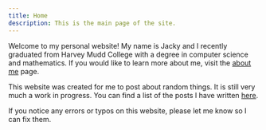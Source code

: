 ```yaml
---
title: Home
description: This is the main page of the site.
---
```


Welcome to my personal website! My name is Jacky and I recently graduated from
Harvey Mudd College with a degree in computer science and mathematics. If you
would like to learn more about me, visit the [about me](/about/about-me) page.

This website was created for me to post about random things. It is still very
much a work in progress. You can find a list of the posts I have written
[here](/post/).

If you notice any errors or typos on this website, please let me know so I can
fix them.
